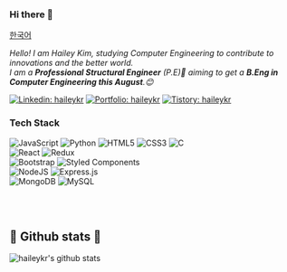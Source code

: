 ### Hi there 👋

[한국어](https://github.com/haileykr/haileykr/blob/main/README.ko.md)

<!--
**haileykr/haileykr** is a ✨ _special_ ✨ repository because its `README.md` (this file) appears on your GitHub profile.

Here are some ideas to get you started:

- 🔭 I’m currently working on ...
- 🌱 I’m currently learning ...
- 👯 I’m looking to collaborate on ...
- 🤔 I’m looking for help with ...
- 💬 Ask me about ...
- 📫 How to reach me: ...
- 😄 Pronouns: ...
- ⚡ Fun fact: ...
-->

<p><em>Hello! I am Hailey Kim, studying Computer Engineering to contribute to innovations and the better world.<br>
  I am a <b>Professional Structural Engineer</b> (P.E)👯 aiming to get a <b>B.Eng in Computer Engineering this August</b>.😊
  </em></p>
  
[![Linkedin: haileykr](https://img.shields.io/badge/-hailey_harry_kim-blue?style=flat-square&logo=Linkedin&logoColor=white&link=https://www.linkedin.com/in/haileyharrykim/)](https://www.linkedin.com/in/haileyharrykim/) [![Portfolio: haileykr](https://img.shields.io/badge/-portfolio_github_blog-green?style=flat-square&logo=Github&logoColor=white&link=https://haileykr.github.io)](https://haileykr.github.io) [![Tistory: haileykr](https://img.shields.io/badge/-tistory_(korean)-black?style=flat-square&logo=Github_Sponsors&logoColor=white&link=https://www.linkedin.com/in/haileyharrykim/)](https://piaflu.tistory.com)


### Tech Stack
<img alt="JavaScript" src="https://img.shields.io/badge/javascript-%23323330.svg?style=for-the-badge&logo=javascript&logoColor=%23F7DF1E"/> <img alt="Python" src="https://img.shields.io/badge/python-%2314354C.svg?style=for-the-badge&logo=python&logoColor=white"/> <img alt="HTML5" src="https://img.shields.io/badge/html5-%23E34F26.svg?style=for-the-badge&logo=html5&logoColor=white"/> <img alt="CSS3" src="https://img.shields.io/badge/css3-%231572B6.svg?style=for-the-badge&logo=css3&logoColor=white" /> <img alt="C" src="https://img.shields.io/badge/c-%2300599C.svg?style=for-the-badge&logo=c&logoColor=white" /><br />
  <img alt="React" src="https://img.shields.io/badge/react-%2320232a.svg?style=for-the-badge&logo=react&logoColor=%2361DAFB"/> <img alt="Redux" src="https://img.shields.io/badge/redux-%23593d88.svg?style=for-the-badge&logo=redux&logoColor=white" />  <br />
  <img alt="Bootstrap" src="https://img.shields.io/badge/bootstrap-%23563D7C.svg?style=for-the-badge&logo=bootstrap&logoColor=white"/> <img alt="Styled Components" src="https://img.shields.io/badge/styled--components-DB7093?style=for-the-badge&logo=styled-components&logoColor=white"/><br/>
  <img alt="NodeJS" src="https://img.shields.io/badge/node.js-%2343853D.svg?style=for-the-badge&logo=node-dot-js&logoColor=white"/> <img alt="Express.js" src="https://img.shields.io/badge/express.js-%23404d59.svg?style=for-the-badge&logo=express&logoColor=%2361DAFB"/> <br />
  <img alt="MongoDB" src ="https://img.shields.io/badge/MongoDB-%234ea94b.svg?style=for-the-badge&logo=mongodb&logoColor=white"/> <img alt="MySQL" src="https://img.shields.io/badge/mysql-%2300f.svg?style=for-the-badge&logo=mysql&logoColor=white" /><br />
<!-- const aboutMe = {
   pronouns: "she" | "her",
   languages: ["JavaScript", "Python", "HTML", "CSS", "C"],
   technologies: {
      ✨ frontEnd: {
         js: ["React"],
         css: ["Bulma", "Bootstrap", "Semantic UI"],
      },
      💻 backEnd: {
         js: ["Node.js", "Express"],
      },
      💬 databases: ["MongoDB", "mySQL"],
   },
   currentOccupation: "student, looking for job opportunities",
   motto: "You can only connect the dots looking backwards!",
   funFact: "Registered Professional Structural Engineer (PE in California) / Building Enthusiast" 👷
}; -->

</br></br>
<h2>🌱 Github stats 🌱</h2>

![haileykr's github stats](https://github-readme-stats.vercel.app/api?username=haileykr&show_icons=true)

